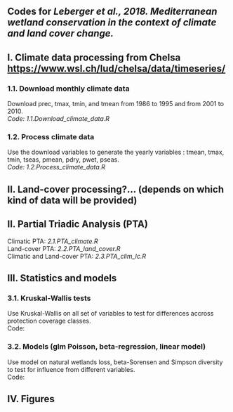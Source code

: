 ## Codes for *Leberger et al., 2018. Mediterranean wetland conservation in the context of climate and land cover change.*

## I. Climate data processing from Chelsa https://www.wsl.ch/lud/chelsa/data/timeseries/

### 1.1. Download monthly climate data
Download prec, tmax, tmin, and tmean from 1986 to 1995 and from 2001 to 2010.\
*Code: 1.1.Download_climate_data.R*

### 1.2. Process climate data
Use the download variables to generate the yearly variables : tmean, tmax, tmin, tseas, pmean, pdry, pwet, pseas.\
*Code: 1.2.Process_climate_data.R*

## II. Land-cover processing?... (depends on which kind of data will be provided)

## II. Partial Triadic Analysis (PTA)
Climatic PTA: *2.1.PTA_climate.R*\
Land-cover PTA: *2.2.PTA_land_cover.R*\
Climatic and Land-cover PTA: *2.3.PTA_clim_lc.R*

## III. Statistics and models

### 3.1. Kruskal-Wallis tests
Use Kruskal-Wallis on all set of variables to test for differences accross protection coverage classes.\
Code:

### 3.2. Models (glm Poisson, beta-regression, linear model)
Use model on natural wetlands loss, beta-Sorensen and Simpson diversity to test for influence from different variables.\
Code:

## IV. Figures
